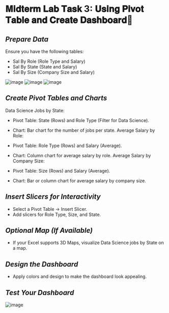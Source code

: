 # 𝐌𝐢𝐝𝐭𝐞𝐫𝐦 𝐋𝐚𝐛 𝐓𝐚𝐬𝐤 3: 𝐔𝐬𝐢𝐧𝐠 𝐏𝐢𝐯𝐨𝐭 𝐓𝐚𝐛𝐥𝐞 𝐚𝐧𝐝 𝐂𝐫𝐞𝐚𝐭𝐞 𝐃𝐚𝐬𝐡𝐛𝐨𝐚𝐫𝐝💜

## *Prepare Data*
 Ensure you have the following tables:
  
- Sal By Role (Role Type and Salary)
- Sal By State (State and Salary)
- Sal By Size (Company Size and Salary)

![image](https://github.com/user-attachments/assets/54271da5-61f3-4981-9194-385e8f6a2789)
![image](https://github.com/user-attachments/assets/c3c84871-0636-4036-bdd2-aaa7fb7c79f8)
![image](https://github.com/user-attachments/assets/57e74bfc-9068-4778-8ad5-bfe2b900808f)

  
## *Create Pivot Tables and Charts*
Data Science Jobs by State:

- Pivot Table: State (Rows) and Role Type (Filter for Data Science).
- Chart: Bar chart for the number of jobs per state.
Average Salary by Role:

- Pivot Table: Role Type (Rows) and Salary (Average).
- Chart: Column chart for average salary by role.
Average Salary by Company Size:

- Pivot Table: Size (Rows) and Salary (Average).
- Chart: Bar or column chart for average salary by company size.
  
## *Insert Slicers for Interactivity*

- Select a Pivot Table → Insert Slicer.
- Add slicers for Role Type, Size, and State.
## *Optional Map (If Available)*

- If your Excel supports 3D Maps, visualize Data Science jobs by State on a map.
  
## *Design the Dashboard*

- Apply colors and design to make the dashboard look appealing.

## *Test Your Dashboard*

![image](https://github.com/user-attachments/assets/eea2c98f-2f2b-4e2d-91bc-751f419b7df2)
